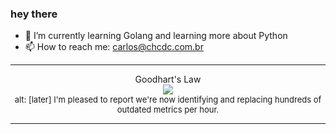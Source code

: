 ### hey there 

- :seedling: I’m currently learning Golang and learning more about Python
- :mailbox: How to reach me: carlos@chcdc.com.br


---


<!-- xkcd -->
<p align="center">Goodhart's Law</br><img src=https://imgs.xkcd.com/comics/goodharts_law.png></br><font size =2>alt: [later] I'm pleased to report we're now identifying and replacing hundreds of outdated metrics per hour.</br></font></p></table></p> 


<!-- xkcd -->
---
